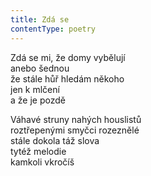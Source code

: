 ```yaml
---
title: Zdá se
contentType: poetry
---
```


<section>

Zdá se mi, že domy vybělují  
anebo šednou  
že stále hůř hledám někoho  
jen k mlčení  
a že je pozdě

Váhavé struny nahých houslistů  
roztřepenými smyčci rozeznělé  
stále dokola táž slova  
tytéž melodie  
kamkoli vkročíš

</section>
